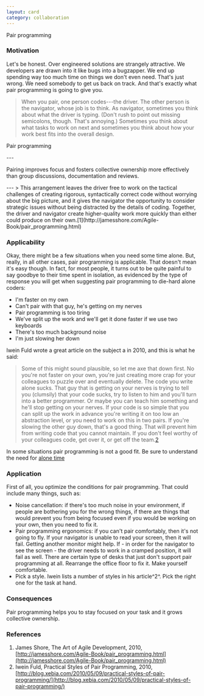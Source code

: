 ```yaml
---
layout: card
category: collaboration
---
```

Pair programming
### Motivation

Let's be honest. Over engineered solutions are strangely attractive. We developers are drawn into it like bugs into a bugzapper. We end up spending way too much time on things we don't even need. That's just wrong. We need somebody to get us back on track. And that's exactly what pair programming is going to give you.

> When you pair, one person codes---the driver. The other person is the navigator, whose job is to think. As navigator, sometimes you think about what the driver is typing. (Don't rush to point out missing semicolons, though. That's annoying.) Sometimes you think about what tasks to work on next and sometimes you think about how your work best fits into the overall design.
<p>Pair programming</p>
---
<p>Pairing improves focus and fosters collective ownership
      more effectively than group discussions, documentation and
      reviews.</p>
---
> This arrangement leaves the driver free to work on the tactical challenges of creating rigorous, syntactically correct code without worrying about the big picture, and it gives the navigator the opportunity to consider strategic issues without being distracted by the details of coding. Together, the driver and navigator create higher-quality work more quickly than either could produce on their own.[1](http://jamesshore.com/Agile-Book/pair_programming.html)

### Applicability

Okay, there might be a few situations when you need some time alone. But, really, in all other cases, pair programming is applicable. That doesn't mean it's easy though. In fact, for most people, it turns out to be quite painful to say goodbye to their time spent in isolation, as evidenced by the type of response you will get when suggesting pair programming to die-hard alone coders:

* I'm faster on my own
* Can't pair with that guy, he's getting on my nerves
* Pair programming is too tiring
* We've split up the work and we'll get it done faster if we use two keyboards
* There's too much background noise
* I'm just slowing her down

Iwein Fuld wrote a great article on the subject a in 2010, and this is what he said:

> Some of this might sound plausible, so let me axe that down first. No you're not faster on your own, you're just creating more crap for your colleagues to puzzle over and eventually delete. The code you write alone sucks. That guy that is getting on your nerves is trying to tell you (clumsily) that your code sucks, try to listen to him and you'll turn into a better programmer. Or maybe you can teach him something and he'll stop getting on your nerves. If your code is so simple that you can split up the work in advance you're writing it on too low an abstraction level, or you need to work on this in two pairs. If you're slowing the other guy down, that's a good thing. That will prevent him from writing code that you cannot maintain. If you don't feel worthy of your colleagues code, get over it, or get off the team.[2](http://blog.xebia.com/2010/05/09/practical-styles-of-pair-programming/)

In some situations pair programming is not a good fit. Be sure to understand the need for [alone time](alone-time)

### Application

First of all, you optimize the conditions for pair programming. That could include many things, such as:

* Noise cancellation: if there's too much noise in your environment, if people are bothering you for the wrong things, if there are things that would prevent you from being focused even if you would be working on your own, then you need to fix it.
* Pair programming ergonomics: if you can't pair comfortably, then it's not going to fly. If your navigator is unable to read your screen, then it will fail. Getting another monitor might help. If - in order for the navigator to see the screen - the driver needs to work in a cramped position, it will fail as well. There are certain type of desks that just don't support pair programming at all. Rearrange the office floor to fix it. Make yourself comfortable.
* Pick a style. Iwein lists a number of styles in his article^2^. Pick the right one for the task at hand.

### Consequences

Pair programming helps you to stay focused on your task and it grows collective ownership.

### References

1. James Shore, The Art of Agile Development, 2010, [http://jamesshore.com/Agile-Book/pair_programming.html](http://jamesshore.com/Agile-Book/pair_programming.html)
2. Iwein Fuld, Practical Styles of Pair Programming, 2010, [http://blog.xebia.com/2010/05/09/practical-styles-of-pair-programming/](http://blog.xebia.com/2010/05/09/practical-styles-of-pair-programming/)

